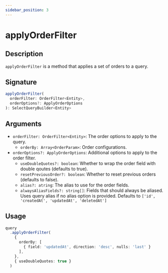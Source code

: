 ```yaml
---
sidebar_position: 3
---
```


# applyOrderFilter

## Description

`applyOrderFilter` is a method that applies a set of orders to a query.

## Signature

```typescript
applyOrderFilter(
  orderFilter: OrderFilter<Entity>,
  orderOptions?: ApplyOrderOptions
): SelectQueryBuilder<Entity>
```

## Arguments

- `orderFilter: OrderFilter<Entity>`: The order options to apply to the query.
  - `orderBy: Array<OrderParam>`: Order configurations.
- `orderOptions?: ApplyOrderOptions`: Additional options to apply to the order filter.
  - `useDoubleQuotes?: boolean`: Whether to wrap the order field with double qoutes (defaults to true).
  - `resetPreviousOrder?: boolean`: Whether to reset previous orders (defaults to false).
  - `alias?: atring`: The alias to use for the order fields.
  - `alwaysAliasFields?: string[]`: Fields that should always be aliased. Uses query alias if no alias option is provided. Defaults to `['id', 'createdAt', 'updatedAt', 'deletedAt']`

## Usage

```typescript
query
  .applyOrderFilter(
    {
      orderBy: [
        { field: 'updatedAt', direction: 'desc', nulls: 'last' }
      ],
    }, 
    { useDoubleQuotes: true }
  )
```